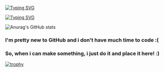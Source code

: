 [![Typing SVG](https://readme-typing-svg.herokuapp.com?font=Ubuntu&size=30&duration=1000&pause=1000&color=FF0000&center=true&width=435&lines=Hey!;I'm+Pedro!;And+i+write+code+for+fun!+%3AD)](https://git.io/typing-svg)

[![Typing SVG](https://readme-typing-svg.herokuapp.com?font=Fira+Code&duration=1000&pause=1&color=FF0000&center=true&vCenter=true&width=435&lines=Programmer;Designer;Editor;Writer)](https://git.io/typing-svg)

![Anurag's GitHub stats](https://github-readme-stats.vercel.app/api?username=predo2810&show_icons=true&bg_color=45,92002C,ff0000,000000&title_color=000000&border_color=000000&border_radius=10&text_color=ffeeff&icon_color=000000)

### I'm pretty new to GitHub and i don't have much time to code :(
### So, when i can make something, i just do it and place it here! :)

[![trophy](https://github-profile-trophy.vercel.app/?username=predo2810&theme=discord&column=3&no-bg=true&no-frame=true)](https://github.com/ryo-ma/github-profile-trophy)
